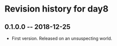 # Revision history for day8

## 0.1.0.0 -- 2018-12-25

* First version. Released on an unsuspecting world.
